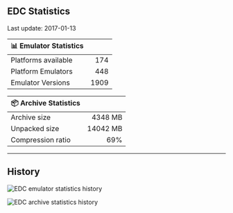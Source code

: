 ## EDC Statistics

Last update: 2017-01-13

| :bar_chart: Emulator Statistics | |
|:-----|------:|
| Platforms available | 174 |
| Platform Emulators | 448 |
| Emulator Versions  | 1909 |

| :package: Archive Statistics | |
|:-----|------:|
| Archive size | 4348 MB |
| Unpacked size | 14042 MB |
| Compression ratio | 69% |
***
## History
![](https://github.com/PhoenixInteractiveNL/emuDownloadCenter/wiki/images_statistics/edc_statistics_emulators.png "EDC emulator statistics history")

![](https://github.com/PhoenixInteractiveNL/emuDownloadCenter/wiki/images_statistics/edc_statistics_archive.png "EDC archive statistics history")
